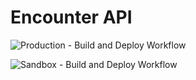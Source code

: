 # Encounter API 

![Production - Build and Deploy Workflow](https://github.com/mulesoft-fhir/fhir-r4-eapi/workflows/Production%20-%20Build%20and%20Deploy/badge.svg)

![Sandbox - Build and Deploy Workflow](https://github.com/mulesoft-fhir/fhir-r4-eapi/workflows/Sandbox%20-%20Build%20and%20Deploy/badge.svg)